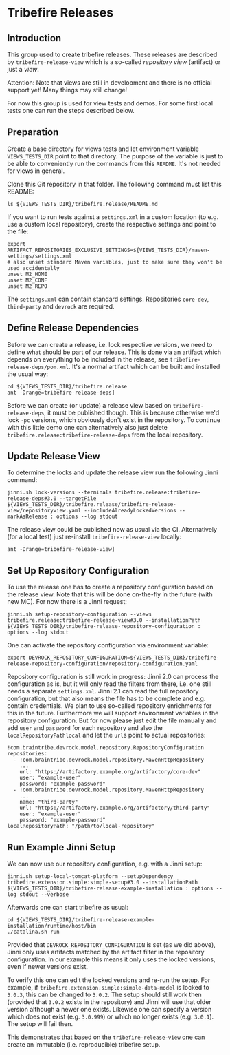 # Tribefire Releases

## Introduction
This group used to create tribefire releases. These releases are described by `tribefire-release-view` which is a so-called _repository view_ (artifact) or just a _view_.

Attention: Note that views are still in development and there is no official support yet! Many things may still change!

For now this group is used for view tests and demos. For some first local tests one can run the steps described below.

## Preparation
Create a base directory for views tests and let environment variable `VIEWS_TESTS_DIR` point to that directory. The purpose of the variable is just to be able to conveniently run the commands from this `README`. It's not needed for views in general.

Clone this Git repository in that folder. The following command must list this README:

	ls ${VIEWS_TESTS_DIR}/tribefire.release/README.md

If you want to run tests against a `settings.xml` in a custom location (to e.g. use a custom local repository), create the respective settings and point to the file:

	export ARTIFACT_REPOSITORIES_EXCLUSIVE_SETTINGS=${VIEWS_TESTS_DIR}/maven-settings/settings.xml
	# also unset standard Maven variables, just to make sure they won't be used accidentally
	unset M2_HOME
	unset M2_CONF
	unset M2_REPO

The `settings.xml` can contain standard settings. Repositories `core-dev`, `third-party` and `devrock` are required.

## Define Release Dependencies
Before we can create a release, i.e. lock respective versions, we need to define what should be part of our release. This is done via an artifact which depends on everything to be included in the release, see `tribefire-release-deps/pom.xml`. It's a normal artifact which can be built and installed the usual way:

	cd ${VIEWS_TESTS_DIR}/tribefire.release
	ant -Drange=tribefire-release-deps]

Before we can create (or update) a release view based on `tribefire-release-deps`, it must be published though. This is because otherwise we'd lock `-pc` versions, which obviously don't exist in the repository.
To continue with this little demo one can alternatively also just delete `tribefire.release:tribefire-release-deps` from the local repository.

## Update Release View
To determine the locks and update the release view run the following Jinni command:

	jinni.sh lock-versions --terminals tribefire.release:tribefire-release-deps#3.0 --targetFile ${VIEWS_TESTS_DIR}/tribefire.release/tribefire-release-view/repositoryview.yaml --includeAlreadyLockedVersions --markAsRelease : options --log stdout

The release view could be published now as usual via the CI. Alternatively (for a local test) just re-install `tribefire-release-view` locally:

	ant -Drange=tribefire-release-view]

## Set Up Repository Configuration
To use the release one has to create a repository configuration based on the release view. Note that this will be done on-the-fly in the future (with new MC). For now there is a Jinni request:

	jinni.sh setup-repository-configuration --views tribefire.release:tribefire-release-view#3.0 --installationPath ${VIEWS_TESTS_DIR}/tribefire-release-repository-configuration : options --log stdout

One can activate the repository configuration via environment variable:

	export DEVROCK_REPOSITORY_CONFIGURATION=${VIEWS_TESTS_DIR}/tribefire-release-repository-configuration/repository-configuration.yaml

Repository configuration is still work in progress:
Jinni 2.0 can process the configuration as is, but it will only read the filters from there, i.e. one still needs a separate `settings.xml`.
Jinni 2.1 can read the full repository configuration, but that also means the file has to be complete and e.g. contain credentials. We plan to use so-called repository enrichments for this in the future. Furthermore we will support environment variables in the repository configuration. But for now please just edit the file manually and add `user` and `password` for each repository and also the `localRepositoryPathlocal` and let the `url`s point to actual repositories:

	!com.braintribe.devrock.model.repository.RepositoryConfiguration
	repositories:
	  - !com.braintribe.devrock.model.repository.MavenHttpRepository
	    ...
	    url: "https://artifactory.example.org/artifactory/core-dev"
	    user: "example-user"
	    password: "example-password"
	  - !com.braintribe.devrock.model.repository.MavenHttpRepository
	    ...
	    name: "third-party"
	    url: "https://artifactory.example.org/artifactory/third-party"
	    user: "example-user"
	    password: "example-password"
	localRepositoryPath: "/path/to/local-repository"

## Run Example Jinni Setup
We can now use our repository configuration, e.g. with a Jinni setup:

	jinni.sh setup-local-tomcat-platform --setupDependency tribefire.extension.simple:simple-setup#3.0 --installationPath ${VIEWS_TESTS_DIR}/tribefire-release-example-installation : options --log stdout --verbose

Afterwards one can start tribefire as usual:

	cd ${VIEWS_TESTS_DIR}/tribefire-release-example-installation/runtime/host/bin
	./catalina.sh run

Provided that `DEVROCK_REPOSITORY_CONFIGURATION` is set (as we did above), Jinni only uses artifacts matched by the artifact filter in the repository configuration. In our example this means it only uses the locked versions, even if newer versions exist.

To verify this one can edit the locked versions and re-run the setup. For example, if `tribefire.extension.simple:simple-data-model` is locked to `3.0.3`, this can be changed to `3.0.2`. The setup should still work then (provided that `3.0.2` exists in the repository) and Jinni will use that older version although a newer one exists. Likewise one can specify a version which does not exist (e.g. `3.0.999`) or which no longer exists (e.g. `3.0.1`). The setup will fail then.

This demonstrates that based on the `tribefire-release-view` one can create an immutable (i.e. reproducible) tribefire setup.
